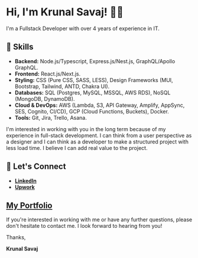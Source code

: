 # Hi, I'm Krunal Savaj! 👋🏼  

I'm a Fullstack Developer with over 4 years of experience in IT.  

## 🚀 Skills  
- **Backend:** Node.js/Typescript, Express.js/Nest.js, GraphQL/Apollo GraphQL.  
- **Frontend:** React.js/Next.js.  
- **Styling:** CSS (Pure CSS, SASS, LESS), Design Frameworks (MUI, Bootstrap, Tailwind, ANTD, Chakra UI).  
- **Databases:** SQL (Postgres, MySQL, MSSQL, AWS RDS), NoSQL (MongoDB, DynamoDB).  
- **Cloud & DevOps:** AWS (Lambda, S3, API Gateway, Amplify, AppSync, SES, Cognito, CI/CD), GCP (Cloud Functions, Buckets), Docker.  
- **Tools:** Git, Jira, Trello, Asana.  

I'm interested in working with you in the long term because of my experience in full-stack development. I can think from a user perspective as a designer and I can think as a developer to make a structured project with less load time. I believe I can add real value to the project.  

## 🤝 Let's Connect  
- **[LinkedIn](https://www.linkedin.com/in/krunalsavaj/)**  
- **[Upwork](https://www.upwork.com/freelancers/~0146439a54d5123220)**  

## **[My Portfolio](https://krunalsavaj.vercel.app/)** 

If you're interested in working with me or have any further questions, please don't hesitate to contact me. I look forward to hearing from you!  

Thanks,  

**Krunal Savaj**
